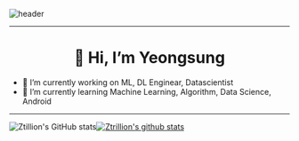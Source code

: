 ![header](https://capsule-render.vercel.app/api?type=slice&color=000000&fontColor=6666FF&height=250&section=header&text=Kim%20YeongSung&fontSize=50&rotate=14)

---

<div align=center><h1>👋 Hi, I’m Yeongsung</h1></div>
 
- 🔭 I’m currently working on ML, DL Enginear, Datascientist
- 🌱 I’m currently learning Machine Learning, Algorithm, Data Science, Android

---


 
![Ztillion's GitHub stats](https://github-readme-stats.vercel.app/api?username=Ztrillion&show_icons=true&theme=dark&title_color=6666FF&text_color=CCCCFF&icon_color=6666FF)[![Ztrillion's github stats](https://github-readme-stats.vercel.app/api/top-langs/?username=Ztrillion&show_icons=true&hide_border=true&title_color=6666FF&icon_color=6666FF&layout=compact&theme=dark&text_color=CCCCFF)](https://github.com/Ztrillion)
 

 
